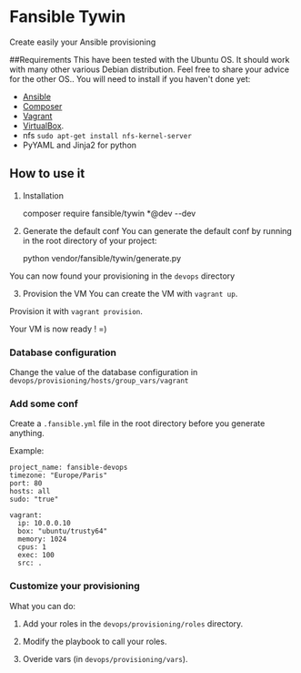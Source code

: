 # Fansible Tywin
Create easily your Ansible provisioning

##Requirements
This have been tested with the Ubuntu OS. It should work with many other various Debian distribution. Feel free to share your advice for the other OS..
You will need to install if you haven't done yet:

* [Ansible](http://docs.ansible.com/intro_installation.html)
* [Composer](https://getcomposer.org/download/)
* [Vagrant](http://www.vagrantup.com/downloads.html)
* [VirtualBox](https://www.virtualbox.org/wiki/Downloads).
* nfs `sudo apt-get install nfs-kernel-server`
* PyYAML and Jinja2 for python

## How to use it

1) Installation

    composer require fansible/tywin *@dev --dev

2) Generate the default conf
You can generate the default conf by running in the root directory of your project:

    python vendor/fansible/tywin/generate.py

You can now found your provisioning in the `devops` directory

3) Provision the VM
You can create the VM with `vagrant up`.

Provision it with `vagrant provision`.

Your VM is now ready ! =)

### Database configuration
Change the value of the database configuration in `devops/provisioning/hosts/group_vars/vagrant`

### Add some conf
Create a `.fansible.yml` file in the root directory before you generate anything.

Example:

    project_name: fansible-devops
    timezone: "Europe/Paris"
    port: 80
    hosts: all
    sudo: "true"

    vagrant:
      ip: 10.0.0.10
      box: "ubuntu/trusty64"
      memory: 1024
      cpus: 1
      exec: 100
      src: .

### Customize your provisioning
What you can do:

1) Add your roles in the `devops/provisioning/roles` directory.

2) Modify the playbook to call your roles.

3) Overide vars (in `devops/provisioning/vars`).
